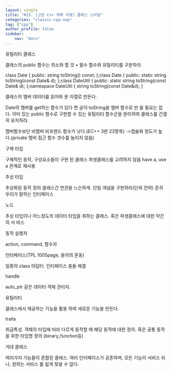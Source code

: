 ```yaml
---
layout: single
title: "#13. [고전 C++ 개체 지향] 클래스 스타일"
categories: "classic-cpp-oop"
tag: ["cpp"]
author_profile: false
sidebar: 
    nav: "docs"
---
```


유틸리티 클래스

클래스의 public 함수는 최소화 할 것
• 필수 함수와 유틸리티를 구분하라. 

class Date { public: string toString() const; };class Date { public: static string toString(const Date& d); };class DateUtil { public: static string toString(const Date& d); };namespace DateUtil { string toString(const Date&d); }

클래스의 멤버 데이터를 읽어와 문
자열로 만든다.

Date의 멤버를 get하는 함수가 있다
면 굳이 toString을 멤버 함수로 만
들 필요는 없다. 이미 있는 public 함수로 구현할 수
있는 유틸리티 함수군을 분리하여
클래스를 간결히 유지하라.

멤버함수보단 비멤버 비프렌드 함수가 낫다.(EC++ 3판 23항목) ->캡슐화 정도가 높다.(private 멤버 접근 함수 갯수를 늘리지 않음)

구체 타입

구체적인 동작, 구성요소들이 구현
된 클래스
파생클래스를 고려하지 않음
have a, use a 관계로 재사용

추상 타입

추상화된 동작 정의
클래스간 연관을 느슨하게. 단일 개념을 구현하라(단위 전략)
흔히 우리가 말하는 인터페이스

노드

추상 타입이나 어느정도의 데이터
타입을 취하는 클래스. 혹은 파생클래스에 대한 약간의 서
비스

동작 실행자

action, command, 함수자

인터페이스(TPL 1005page, 용어의
혼동)

일종의 class 아답터. 인터페이스
충돌 해결

handle

auto_ptr 같은 데이터 객체 관리자.

유틸리티

클래스에서 제공하는 기능을 활용
하여 새로운 기능을 만든다.

traits

취급특성. 객체의 타입에 따라 다르게 동작할
때 해당 동작에 대한 정의. 혹은 공통 동작을 위한 타입명 정의
(binary_function등)

거대 클래스

여러가지 기능들이 혼합된 클래스. 여러 인터페이스가 공존하며, 모든
기능이 서비스 되나, 원하는 서비스
를 쉽게 찾을 수 없다.